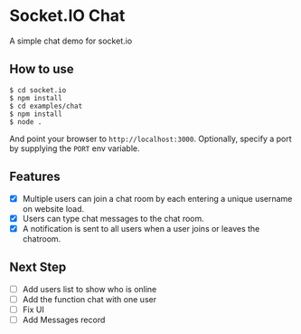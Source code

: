 
# Socket.IO Chat

A simple chat demo for socket.io

## How to use

```
$ cd socket.io
$ npm install
$ cd examples/chat
$ npm install
$ node .
```

And point your browser to `http://localhost:3000`. Optionally, specify
a port by supplying the `PORT` env variable.

## Features

- [x] Multiple users can join a chat room by each entering a unique username
on website load.
- [x] Users can type chat messages to the chat room.
- [x] A notification is sent to all users when a user joins or leaves
the chatroom.

## Next Step
- [ ] Add users list to show who is online
- [ ] Add the function chat with one user
- [ ] Fix UI
- [ ] Add Messages record
